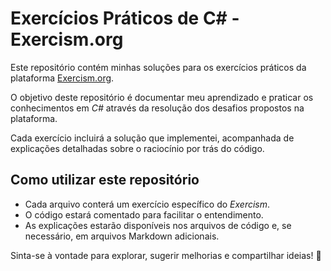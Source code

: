 # Exercícios Práticos de C# - Exercism.org

Este repositório contém minhas soluções para os exercícios práticos da plataforma [Exercism.org](https://exercism.org/).  

O objetivo deste repositório é documentar meu aprendizado e praticar os conhecimentos em *C#* através da resolução dos desafios propostos na plataforma.  

Cada exercício incluirá a solução que implementei, acompanhada de explicações detalhadas sobre o raciocínio por trás do código.  

## Como utilizar este repositório

- Cada arquivo conterá um exercício específico do *Exercism*.  
- O código estará comentado para facilitar o entendimento.  
- As explicações estarão disponíveis nos arquivos de código e, se necessário, em arquivos Markdown adicionais.  

Sinta-se à vontade para explorar, sugerir melhorias e compartilhar ideias! 🚀
